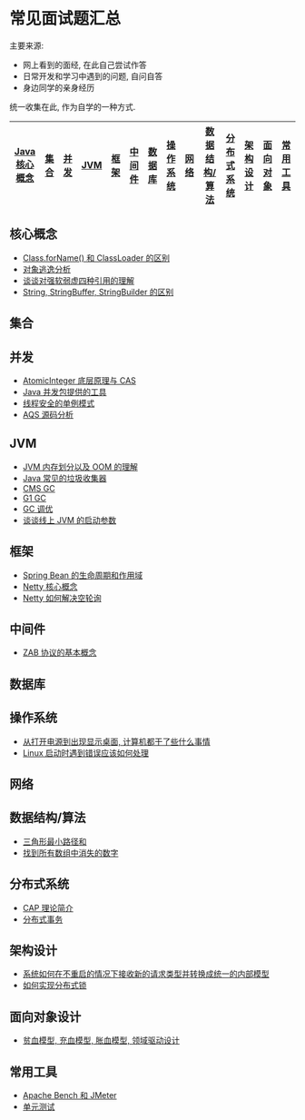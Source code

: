 # 常见面试题汇总

主要来源:
- 网上看到的面经, 在此自己尝试作答
- 日常开发和学习中遇到的问题, 自问自答
- 身边同学的亲身经历

统一收集在此, 作为自学的一种方式.

| [Java 核心概念](#core) | [集合](#集合) | [并发](#并发) | [JVM](#jvm) | [框架](#框架) | [中间件](#中间件) | [数据库](#数据库) | [操作系统](#操作系统) | [网络](#网络) | [数据结构/算法](#算法) | [分布式系统](#分布式系统) | [架构设计](#架构设计) | [面向对象](#面向对象) | [常用工具](#常用工具) |
|:-:|:-:|:-:|:-:|:-:|:-:|:-:|:-:|:-:|:-:|:-:|:-:|:-:|:-:|

## <span id="core">核心概念</span>
- [Class.forName() 和 ClassLoader 的区别](https://github.com/DestinyWang/interview/blob/master/blogs/core/the-difference-between-forName-and-ClassLoader.md)
- [对象逃逸分析](https://github.com/DestinyWang/interview/blob/master/blogs/core/escape-analysis.md)
- [谈谈对强软弱虚四种引用的理解](https://github.com/DestinyWang/interview/blob/master/blogs/core/strong-soft-weak-virtual-reference.md)
- [String, StringBuffer, StringBuilder 的区别](https://github.com/DestinyWang/interview/blob/master/blogs/core/string-stringbuilder-stringbuffer.md)

## <span id="collections">集合</span>

## <span id="concurrent">并发</span>
- [AtomicInteger 底层原理与 CAS](https://github.com/DestinyWang/interview/blob/master/blogs/concurrent/atomic-integer.md)
- [Java 并发包提供的工具](https://github.com/DestinyWang/interview/blob/master/blogs/concurrent/java-concurrent-util.md)
- [线程安全的单例模式](https://github.com/DestinyWang/interview/blob/master/blogs/concurrent/thread-safe-singleton.md)
- [AQS 源码分析](https://github.com/DestinyWang/interview/blob/master/blogs/concurrent/abstract-queue-synchronized.md)

## <span id="jvm">JVM</span>
- [JVM 内存划分以及 OOM 的理解](https://github.com/DestinyWang/interview/blob/master/blogs/jvm/memory-partitioning-of-jvm.md)
- [Java 常见的垃圾收集器](https://github.com/DestinyWang/interview/blob/master/blogs/jvm/garbage-collector.md)
- [CMS GC](https://github.com/DestinyWang/interview/blob/master/blogs/jvm/cms-gc.md)
- [G1 GC](https://github.com/DestinyWang/interview/blob/master/blogs/jvm/g1-gc.md)
- [GC 调优](https://github.com/DestinyWang/interview/blob/master/blogs/jvm/the-gc-tuning.md)
- [谈谈线上 JVM 的启动参数](https://github.com/DestinyWang/interview/blob/master/blogs/jvm/jvm-startup-parameters.md)

## <span id="framework">框架</span>
- [Spring Bean 的生命周期和作用域](https://github.com/DestinyWang/interview/blob/master/blogs/framework/the-life-cycle-and-scope-of-Spring-beans.md)
- [Netty 核心概念](https://github.com/DestinyWang/interview/blob/master/blogs/framework/Netty.md)
- [Netty 如何解决空轮询](https://github.com/DestinyWang/interview/blob/master/blogs/framework/how-netty-solves-the-empty-wheel-training.md)

## <span id="middleware">中间件</span>
- [ZAB 协议的基本概念](https://github.com/DestinyWang/interview/blob/master/blogs/middleware/zab.md)

## <span id="db">数据库</span>

## <span id="os">操作系统</span>
- [从打开电源到出现显示桌面, 计算机都干了些什么事情](https://github.com/DestinyWang/interview/blob/master/blogs/os/what-does-the-computer-do-from-turning-on-the-power-to-the-display-desktop.md)
- [Linux 启动时遇到错误应该如何处理](https://github.com/DestinyWang/interview/blob/master/blogs/os/how-to-troubleshoot-a-linux-boot-failure.md)

## <span id="network">网络</span>

## <span id="algorithm">数据结构/算法</span>
- [三角形最小路径和](https://github.com/DestinyWang/interview/blob/master/blogs/algorithm/Triangle.md)
- [找到所有数组中消失的数字](https://github.com/DestinyWang/interview/blob/master/blogs/algorithm/Find-All-Numbers-Disappeared-in-an-Array.md)

## <span id="distributed">分布式系统</span>
- [CAP 理论简介](https://github.com/DestinyWang/interview/blob/master/blogs/distributed/CAP.md)
- [分布式事务](https://github.com/DestinyWang/interview/blob/master/blogs/distributed/distributed-transaction.md)

## <span id="architect">架构设计</span>
- [系统如何在不重启的情况下接收新的请求类型并转换成统一的内部模型](https://github.com/DestinyWang/interview/blob/master/blogs/architect/how-does-the-system-receive-new-request-types-without-a-reboot-and-switch-to-a-unified-internal-model.md)
- [如何实现分布式锁](https://github.com/DestinyWang/interview/blob/master/blogs/architect/distributed-lock.md)

## <span id="OOD">面向对象设计</span>
- [贫血模型, 充血模型, 胀血模型, 领域驱动设计](https://github.com/DestinyWang/interview/blob/master/blogs/ood/domain-driven-design.md)

## <span id="util">常用工具</span>
- [Apache Bench 和 JMeter](https://github.com/DestinyWang/interview/blob/master/blogs/util/apache-bench-and-jmeter.md)
- [单元测试](https://github.com/DestinyWang/interview/blob/master/blogs/util/unit-test.md)